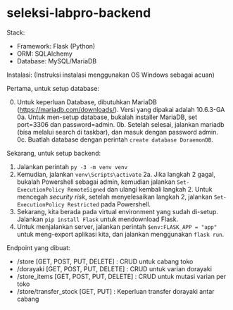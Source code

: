 # seleksi-labpro-backend

Stack:
- Framework: Flask (Python)
- ORM: SQLAlchemy
- Database: MySQL/MariaDB

Instalasi:
(Instruksi instalasi menggunakan OS Windows sebagai acuan)

Pertama, untuk setup database:

0. Untuk keperluan Database, dibutuhkan MariaDB (https://mariadb.com/downloads/). Versi yang dipakai adalah 10.6.3-GA
0a. Untuk men-setup database, bukalah installer MariaDB, set port=3306 dan password=admin.
0b. Setelah selesai, jalankan mariadb (bisa melalui search di taskbar), dan masuk dengan password admin.
0c. Buatlah database dengan perintah ``create database DoraemonDB``.

Sekarang, untuk setup backend:

1. Jalankan perintah ``py -3 -m venv venv``
2. Kemudian, jalankan ``venv\Scripts\activate``
2a. Jika langkah 2 gagal, bukalah Powershell sebagai admin, kemudian jalankan ``Set-ExecutionPolicy RemoteSigned`` dan ulangi 
kembali langkah 2. Untuk mencegah *security risk*, setelah menyelesaikan langkah 2, jalankan ``Set-ExecutionPolicy Restricted``
pada Powershell.
3. Sekarang, kita berada pada virtual environment yang sudah di-setup. Jalankan ``pip install Flask`` untuk mendownload Flask.
4. Untuk menjalankan server, jalankan perintah ``$env:FLASK_APP = "app"`` untuk meng-export aplikasi kita, dan jalankan menggunakan
``flask run``.

Endpoint yang dibuat:
- /store [GET, POST, PUT, DELETE] : CRUD untuk cabang toko
- /dorayaki [GET, POST, PUT, DELETE] : CRUD untuk varian dorayaki
- /store_items [GET, POST, PUT, DELETE] : CRUD untuk mutasi varian per toko
- /store/transfer_stock [GET, PUT] : Keperluan transfer dorayaki antar cabang
